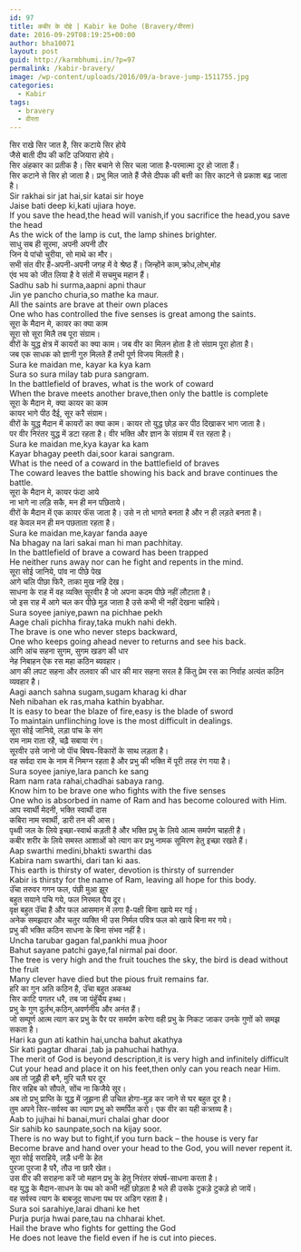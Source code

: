 ```yaml
---
id: 97
title: कबीर के दोहे | Kabir ke Dohe (Bravery/वीरता)
date: 2016-09-29T08:19:25+00:00
author: bha10071
layout: post
guid: http://karmbhumi.in/?p=97
permalink: /kabir-bravery/
image: /wp-content/uploads/2016/09/a-brave-jump-1511755.jpg
categories:
  - Kabir
tags:
  - bravery
  - वीरता
---
```

<div class="doha notranslate">
  <div class="hindi original">
    सिर राखे सिर जात है, सिर कटाये सिर होये<br /> जैसे बाती दीप की कटि उजियारा होये।
  </div>
  
  <div class="hindi">
    सिर अंहकार का प्रतीक है। सिर बचाने से सिर चला जाता है-परमात्मा दूर हो जाता हैं।<br /> सिर कटाने से सिर हो जाता है। प्रभु मिल जाते हैं जैसे दीपक की बत्ती का सिर काटने से प्रकाश बढ़ जाता है।
  </div>
  
  <div class="eng original">
    Sir rakhai sir jat hai,sir katai sir hoye<br /> Jaise bati deep ki,kati ujiara hoye.
  </div>
  
  <div class="eng meaning">
    If you save the head,the head will vanish,if you sacrifice the head,you save the head<br /> As the wick of the lamp is cut, the lamp shines brighter.
  </div>
</div>

<div class="doha notranslate">
  <div class="hindi original">
    साधु सब ही सूरमा, अपनी अपनी ठौर<br /> जिन ये पांचो चुरीया, सो माथे का मौर।
  </div>
  
  <div class="hindi">
    सभी संत वीर हैं-अपनी-अपनी जगह में वे श्रेष्ठ हैं। जिन्होंने काम,क्रोध,लोभ,मोह<br /> एंव भय को जीत लिया है वे संतों में सचमुच महान हैं।
  </div>
  
  <div class="eng original">
    Sadhu sab hi surma,aapni apni thaur<br /> Jin ye pancho churia,so mathe ka maur.
  </div>
  
  <div class="eng meaning">
    All the saints are brave at their own places<br /> One who has controlled the five senses is great among the saints.
  </div>
</div>

<div class="doha notranslate">
  <div class="hindi original">
    सूरा के मैदान मे, कायर का क्या काम<br /> सूरा सो सूरा मिलै तब पूरा संग्राम।
  </div>
  
  <div class="hindi">
    वीरों के युद्ध क्षेत्र में कायरों का क्या काम। जब वीर का मिलन होता है तो संग्राम पूरा होता है।<br /> जब एक साधक को ज्ञानी गुरु मिलते हैं तभी पूर्ण विजय मिलती है।
  </div>
  
  <div class="eng original">
    Sura ke maidan me, kayar ka kya kam<br /> Sura so sura milay tab pura sangram.
  </div>
  
  <div class="eng meaning">
    In the battlefield of braves, what is the work of coward<br /> When the brave meets another brave,then only the battle is complete
  </div>
</div>

<div class="doha notranslate">
  <div class="hindi original">
    सूरा के मैदान मे, क्या कायर का काम<br /> कायर भागे पीठ दैई, सूर करै संग्राम।
  </div>
  
  <div class="hindi">
    वीरों के युद्ध मैदान में कायरों का क्या काम। कायर तो युद्ध छोड़ कर पीठ दिखाकर भाग जाता है।<br /> पर वीर निरंतर युद्ध में डटा रहता है। वीर भक्ति और ज्ञान के संग्राम में रत रहता है।
  </div>
  
  <div class="eng original">
    Sura ke maidan me,kya kayar ka kam<br /> Kayar bhagay peeth dai,soor karai sangram.
  </div>
  
  <div class="eng meaning">
    What is the need of a coward in the battlefield of braves<br /> The coward leaves the battle showing his back and brave continues the battle.
  </div>
</div>

<div class="doha notranslate">
  <div class="hindi original">
    सूरा के मैदान मे, कायर फंदा आये<br /> ना भागे ना लड़ि सकै, मन ही मन पछिताये।
  </div>
  
  <div class="hindi">
    वीरों के मैदान में एक कायर फॅंस जाता है। उसे न तो भागते बनता है और न ही लड़ते बनता है।<br /> वह केवल मन ही मन पछताता रहता है।
  </div>
  
  <div class="eng original">
    Sura ke maidan me,kayar fanda aaye<br /> Na bhagay na lari sakai man hi man pachhitay.
  </div>
  
  <div class="eng meaning">
    In the battlefield of brave a coward has been trapped<br /> He neither runs away nor can he fight and repents in the mind.
  </div>
</div>

<div class="doha notranslate">
  <div class="hindi original">
    सूरा सोई जानिये, पांव ना पीछे पेख<br /> आगे चलि पीछा फिरै, ताका मुख नहि देख।
  </div>
  
  <div class="hindi">
    साधना के राह में वह व्यक्ति सूरवीर है जो अपना कदम पीछे नहीं लौटाता है।<br /> जो इस राह में आगे चल कर पीछे मुड़ जाता है उसे कभी भी नहीं देखना चाहिये।
  </div>
  
  <div class="eng original">
    Sura soyee janiye,pawn na pichhae pekh<br /> Aage chali pichha firay,taka mukh nahi dekh.
  </div>
  
  <div class="eng meaning">
    The brave is one who never steps backward,<br /> One who keeps going ahead never to returns and see his back.
  </div>
</div>

<div class="doha notranslate">
  <div class="hindi original">
    आगि आंच सहना सुगम, सुगम खडग की धार<br /> नेह निबाहन ऐक रस महा कठिन ब्यवहार।
  </div>
  
  <div class="hindi">
    आग की लपट सहना और तलवार की धार की मार सहना सरल है किंतु प्रेम रस का निर्वाह अत्यंत कठिन व्यवहार है।
  </div>
  
  <div class="eng original">
    Aagi aanch sahna sugam,sugam kharag ki dhar<br /> Neh nibahan ek ras,maha kathin byabhar.
  </div>
  
  <div class="eng meaning">
    It is easy to bear the blaze of fire,easy is the blade of sword<br /> To maintain unflinching love is the most difficult in dealings.
  </div>
</div>

<div class="doha notranslate">
  <div class="hindi original">
    सूरा सोई जानिये, लड़ा पांच के संग<br /> राम नाम राता रहै, चढ़ै सबाया रंग।
  </div>
  
  <div class="hindi">
    सूरवीर उसे जानो जो पाॅंच बिषय-विकारों के साथ लड़ता है।<br /> वह सर्वदा राम के नाम में निमग्न रहता है और प्रभु की भक्ति में पूरी तरह रंग गया है।
  </div>
  
  <div class="eng original">
    Sura soyee janiye,lara panch ke sang<br /> Ram nam rata rahai,chadhai sabaya rang.
  </div>
  
  <div class="eng meaning">
    Know him to be brave one who fights with the five senses<br /> One who is absorbed in name of Ram and has become coloured with Him.
  </div>
</div>

<div class="doha notranslate">
  <div class="hindi original">
    आप स्वार्थी मेदनी, भक्ति स्वार्थी दास<br /> कबिरा नाम स्वार्थी, डारी तन की आस।
  </div>
  
  <div class="hindi">
    पृथ्वी जल के लिये इच्छा-स्वार्थ कड़ती है और भक्ति प्रभु के लिये आत्म समर्पण चाहती है।<br /> कबीर शरीर के लिये समस्त आशाओं को त्याग कर प्रभु नामक सूमिरण हेतु इच्छा रखते हैं।
  </div>
  
  <div class="eng original">
    Aap swarthi medini,bhakti swarthi das<br /> Kabira nam swarthi, dari tan ki aas.
  </div>
  
  <div class="eng meaning">
    This earth is thirsty of water, devotion is thirsty of surrender<br /> Kabir is thirsty for the name of Ram, leaving all hope for this body.
  </div>
</div>

<div class="doha notranslate">
  <div class="hindi original">
    उॅंचा तरुवर गगन फल, पंछी मुआ झूर<br /> बहुत सयाने पचि गये, फल निरमल पैय दूर।
  </div>
  
  <div class="hindi">
    वृक्ष बहुत उॅंचा है और फल आसमान में लगा है-पक्षी बिना खाये मर गई।<br /> अनेक समझदार और चतुर व्यक्ति भी उस निर्मल पवित्र फल को खाये बिना मर गये।<br /> प्रभु की भक्ति कठिन साधना के बिना संभव नहीं है।
  </div>
  
  <div class="eng original">
    Uncha tarubar gagan fal,pankhi mua jhoor<br /> Bahut sayane patchi gaye,fal nirmal pai door.
  </div>
  
  <div class="eng meaning">
    The tree is very high and the fruit touches the sky, the bird is dead without the fruit<br /> Many clever have died but the pious fruit remains far.
  </div>
</div>

<div class="doha notranslate">
  <div class="hindi original">
    हरि का गुन अति कठिन है, उॅंचा बहुत अकथ्थ<br /> सिर काटि पगतर धरै, तब जा पंहुॅचैय हथ्थ।
  </div>
  
  <div class="hindi">
    प्रभु के गुण दुर्लभ,कठिन,अवर्णनीय और अनंत हैं।<br /> जो सम्पूर्ण आत्म त्याग कर प्रभु के पैर पर समर्पण करेगा वही प्रभु के निकट जाकर उनके गुणों को समझ सकता है।
  </div>
  
  <div class="eng original">
    Hari ka gun ati kathin hai,uncha bahut akathya<br /> Sir kati pagtar dharai ,tab ja pahuchai hathya.
  </div>
  
  <div class="eng meaning">
    The merit of God is beyond description,it is very high and infinitely difficult<br /> Cut your head and place it on his feet,then only can you reach near Him.
  </div>
</div>

<div class="doha notranslate">
  <div class="hindi original">
    अब तो जूझै ही बनै, मुरि चलै घर दूर<br /> सिर सहिब को सौपते, सोंच ना किजैये सूर।
  </div>
  
  <div class="hindi">
    अब तो प्रभु प्राप्ति के युद्ध में जूझना ही उचित होगा-मुड़ कर जाने से घर बहुत दूर है।<br /> तुम अपने सिर-सर्वस्व का त्याग प्रभु को समर्पित करो। एक वीर का यही कत्र्तव्य है।
  </div>
  
  <div class="eng original">
    Aab to jujhai hi banai,muri chalai ghar door<br /> Sir sahib ko saunpate,soch na kijay soor.
  </div>
  
  <div class="eng meaning">
    There is no way but to fight,if you turn back &#8211; the house is very far<br /> Become brave and hand over your head to the God, you will never repent it.
  </div>
</div>

<div class="doha notranslate">
  <div class="hindi original">
    सूरा सोई सराहिये, लड़ै धनी के हेत<br /> पुरजा पुरजा है परै, तौउ ना छारै खेत।
  </div>
  
  <div class="hindi">
    उस वीर की सराहना करें जो महान प्रभु के हेतु निरंतर संघर्ष-साधना करता है।<br /> वह युद्ध के मैदान-साधन के पथ को कभी नहीं छोड़ता है भले ही उसके टुकड़े टुकड़े हो जायें।<br /> वह सर्वस्व त्याग के बाबजूद साधना पथ पर अडिग रहता है।
  </div>
  
  <div class="eng original">
    Sura soi sarahiye,larai dhani ke het<br /> Purja purja hwai pare,tau na chharai khet.
  </div>
  
  <div class="eng meaning">
    Hail the brave who fights for getting the God<br /> He does not leave the field even if he is cut into pieces.
  </div>
</div>